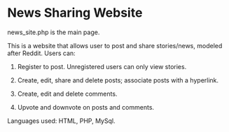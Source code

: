 # News Sharing Website

news_site.php is the main page.

This is a website that allows user to post and share stories/news, modeled after Reddit. Users can:

1)   Register to post. Unregistered users can only view stories.

2)   Create, edit, share and delete posts; associate posts with a hyperlink.

3)   Create, edit and delete comments.

4)   Upvote and downvote on posts and comments.

Languages used: HTML, PHP, MySql.
